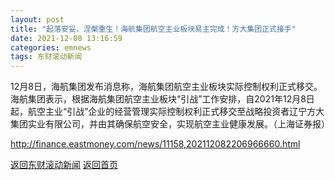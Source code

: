 ```yaml
---
layout: post
title: "起落安妥、涅槃重生！海航集团航空主业板块易主完成！方大集团正式接手"
date: 2021-12-08 13:16:59
categories: emnews
tags: 东财滚动新闻
---
```


12月8日，海航集团发布消息称，海航集团航空主业板块实际控制权利正式移交。海航集团表示，根据海航集团航空主业板块“引战”工作安排，自2021年12月8日起，航空主业“引战”企业的经营管理实际控制权利正式移交至战略投资者辽宁方大集团实业有限公司，并由其确保航空安全，实现航空主业健康发展。（上海证券报）

<http://finance.eastmoney.com/news/11158,202112082206966660.html>

[返回东财滚动新闻](//finews.withounder.com/emnews/)
[返回首页](//finews.withounder.com/)